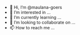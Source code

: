 - 👋 Hi, I’m @maulana-goers
- 👀 I’m interested in ...
- 🌱 I’m currently learning ...
- 💞️ I’m looking to collaborate on ...
- 📫 How to reach me ...

<!---
maulana-goers/maulana-goers is a ✨ special ✨ repository because its `README.md` (this file) appears on your GitHub profile.
You can click the Preview link to take a look at your changes.
--->
